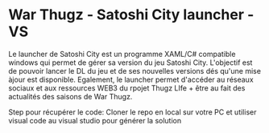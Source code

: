 # War Thugz - Satoshi City launcher - VS

Le launcher de Satoshi City est un programme XAML/C# compatible windows qui permet de gérer sa version du jeu Satoshi City. L'objectif est de pouvoir lancer le DL du jeu et de ses nouvelles versions dés qu'une mise àjour est disponible.
Egalement, le launcher permet d'accéder au réseaux sociaux et aux ressources WEB3 du rpojet Thugz LIfe + être au fait des actualités des saisons de War Thugz.

Step pour récupérer le code:
Cloner le repo en local sur votre PC et utiliser visual code au visual studio pour générer la solution
